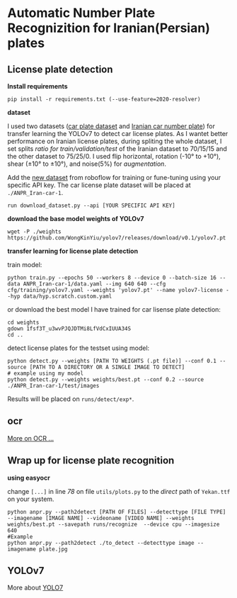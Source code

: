 # Automatic Number Plate Recognizition for Iranian(Persian) plates 


## **License plate detection**

**Install requirements**

``` shell
pip install -r requirements.txt (--use-feature=2020-resolver)
```

**dataset**

I used two datasets ([car plate dataset](https://www.kaggle.com/datasets/andrewmvd/car-plate-detection) and [Iranian car number plate](https://www.kaggle.com/datasets/skhalili/iraniancarnumberplate)) for transfer learning the YOLOv7 to detect car license plates. As I wantet better performance on Iranian license plates, during spliting the whole dataset, I set splits *ratio for train/validation/test* of the Iranian dataset to 70/15/15 and the other dataset to 75/25/0. I used flip horizontal, rotation (-10° to +10°), shear (±10° to ±10°), and noise(5%) for *augmentation*.  

Add the [new dataset](https://universe.roboflow.com/object-detection-8kjqa/anpr_iran-car/dataset/1) from roboflow for training or fune-tuning using your specific API key. The car license plate dataset will be placed at ```./ANPR_Iran-car-1```. 

``` shell
run download_dataset.py --api [YOUR SPECIFIC API KEY]
```


**download the base model weights of YOLOv7**

``` shell
wget -P ./weights https://github.com/WongKinYiu/yolov7/releases/download/v0.1/yolov7.pt
```

**transfer learning for license plate detection**

 train model:

``` shell
python train.py --epochs 50 --workers 8 --device 0 --batch-size 16 --data ANPR_Iran-car-1/data.yaml --img 640 640 --cfg cfg/training/yolov7.yaml --weights 'yolov7.pt' --name yolov7-license --hyp data/hyp.scratch.custom.yaml
```

or download the best model I have trained for car lisense plate detection:

``` shell
cd weights
gdown 1fsf3T_u3wvPJQJDTMi8LfVdCxIUUA34S
cd ..
``` 

detect license plates for the testset using model:
‍‍‍‍‍‍
``` shell
python detect.py --weights [PATH TO WEIGHTS (.pt file)] --conf 0.1 --source [PATH TO A DIRECTORY OR A SINGLE IMAGE TO DETECT]
# example using my model 
python detect.py --weights weights/best.pt --conf 0.2 --source ./ANPR_Iran-car-1/test/images
```

Results will be placed on ```runs/detect/exp*```.


## **ocr**

[More on OCR ...](https://github.com/fatemenajafi135/persian-anpr/tree/main/ocr)


## **Wrap up for license plate recognition**

**using easyocr**

change ```[...]``` in line *78* on file ```utils/plots.py``` to the *direct* path of ```Yekan.ttf``` on your system.

``` shell
python anpr.py --path2detect [PATH OF FILES] --detecttype [FILE TYPE] --imagename [IMAGE NAME] --videoname [VIDEO NAME] --weights weights/best.pt --savepath runs/recognize  --device cpu --imagesize 640
#Example
python anpr.py --path2detect ./to_detect --detecttype image --imagename plate.jpg
```



## **YOLOv7**

More about [YOLO7](https://github.com/WongKinYiu/yolov7/blob/main/README.md) 
